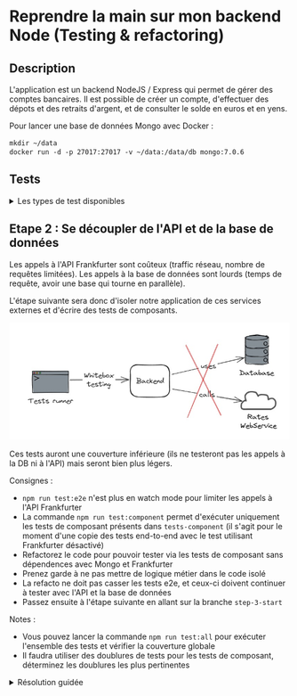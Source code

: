 # Reprendre la main sur mon backend Node (Testing & refactoring)

## Description

L'application est un backend NodeJS / Express qui permet de gérer des comptes bancaires.
Il est possible de créer un compte, d'effectuer des dépots et des retraits d'argent, et de consulter le solde en euros
et en yens.

Pour lancer une base de données Mongo avec Docker :

```
mkdir ~/data  
docker run -d -p 27017:27017 -v ~/data:/data/db mongo:7.0.6
```

## Tests

<details>
  <summary>Les types de test disponibles</summary>

### Manuels

Pour tester manuellement l'application :

- Démarrez la base de données
- Lancez le serveur en local `npm run dev`
- Utilisez le fichier `Request.http` et le plugin HTTP Client pour effectuer des requêtes

![manual-tests.jpg](assets/manual-tests.jpg)

### End-to-end (e2e)

Pour tester l'application :

- Démarrez la base de données
- Lancez les test `npm run test:e2e`

Les tests end-to-end sont des tests pour lesquels l'application est connectée à ses dépendances externes. Ils sont
lents, coûteux et fragiles à cause de ces dépendances, mais ils permettent de valider des cas d'usage complets. De ce
fait, on évite d'en écrire beaucoup et on souhaite se limiter aux cas critiques.

Dans notre cas, ce ne sont pas réellement des tests e2e dans le sens ou l'application ne tourne pas, et on n'utilise pas
de client HTTP pour effectuer les requêtes. Les tests devraient par ailleurs se charger de démarrer et d'arrêter la base
de données.
Mais cela est suffisant pour notre besoin actuel.

![e2e.jpg](assets/e2e.jpg)

</details>

## Etape 2 : Se découpler de l'API et de la base de données

Les appels à l'API Frankfurter sont coûteux (traffic réseau, nombre de requêtes limitées).
Les appels à la base de données sont lourds (temps de requête, avoir une base qui tourne en parallèle).

L'étape suivante sera donc d'isoler notre application de ces services externes et d'écrire des tests de composants.

![step2-goal.jpg](assets/step2-goal.jpg)

Ces tests auront une couverture inférieure (ils ne testeront pas les appels à la DB ni à l'API) mais seront bien plus
légers.

Consignes :

- `npm run test:e2e` n'est plus en watch mode pour limiter les appels à l'API Frankfurter
- La commande `npm run test:component` permet d'exécuter uniquement les tests de composant présents
  dans `tests-component` (il s'agit pour le moment d'une copie des tests end-to-end avec le test utilisant Frankfurter
  désactivé)
- Refactorez le code pour pouvoir tester via les tests de composant sans dépendences avec Mongo et Frankfurter
- Prenez garde à ne pas mettre de logique métier dans le code isolé
- La refacto ne doit pas casser les tests e2e, et ceux-ci doivent continuer à tester avec l'API et la base de données
- Passez ensuite à l'étape suivante en allant sur la branche `step-3-start`

Notes :

- Vous pouvez lancer la commande `npm run test:all` pour exécuter l'ensemble des tests et vérifier la couverture globale
- Il faudra utiliser des doublures de tests pour les tests de composant, déterminez les doublures les plus pertinentes

<details>
  <summary>Résolution guidée</summary>

Il est nécessaire d'isoler le code relatif à Mongo et à l'API Frankfurter, puis de créer une abstraction via une
interface afin de pouvoir utiliser des doublures de test dans les tests de composant.

Voici les transformations à effectuer pour les tests e2e :

![step-2-e2e.jpg](assets/step-2-e2e.jpg)

Et les transformations à effectuer pour les tests de composant :

![step-2-component.jpg](assets/step-2-component.jpg)

Résolution pas-à-pas pour l'isolation de l'API Frankfurter :

- Isolez le code relatif à l'API Fankfurter dans une méthode de la classe Application (puis lancez les tests
  e2e `npm run test:e2e`)
- Créez une interface `RatesProvider` qui défini une méthode avec la même signature
- Implémentez cette interface avec une classe `FrankfurterRatesProvider`, et copiez le code isolé
- Ajoutez en membre privé à la classe Application un `ratesProvider` qui est pour le moment
  un `FrankfurterRatesProvider`
- Branchez le code de `Application` à `ratesProvider` et vérifiez que les tests sont toujours verts (puis lancez les
  tests e2e `npm run test:e2e`)
- Supprimez le code devenu inutile dans `Application` (puis lancez les tests e2e `npm run test:e2e`)
- Modifiez le constructeur de `Application` pour injecter un `RatesProvider` et définir le membre `ratesProvider`
- Réparez les tests de manière à compiler (puis lancez les tests e2e `npm run test:e2e`)
- Réparez le fichier `Main.ts` de manière à compiler avec un `FrankfurterRatesProvider` (puis lancez le serveur
  avec `npm run dev`)
- Lancez les tests de composant `npm run test:component` et réparez le fichier de tests pour qu'il compile
  avec `FrankfurterRatesProvider`
- Créez un stub de `RatesProvider` et utilisez-le dans les tests de composant, et rendez le test avec la devise JPY
  déterministe

Pour créer un mock avec `vitest-mock-extended` :

```js
import {mock} from "vitest-mock-extended";

const testDouble = mock < MyInterface > (); // Create mock object based on an interface

testDouble.methodOfMyInterface.mockResolvedValue(10); // Stub an async method
testDouble.methodOfMyInterface.mockReturnValue(10); // Stub a sync method
```

Puis reproduisez cette logique avec le code relatif à MongoDB. Utilisez cette fois-ci un fake in-memory.

</details>